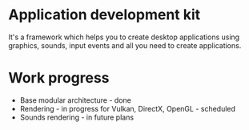 # Application development kit
It's a framework which helps you to create desktop applications using graphics, sounds, input events and all you need to create applications.

# Work progress
- Base modular architecture - done
- Rendering - in progress for Vulkan, DirectX, OpenGL - scheduled
- Sounds rendering - in future plans
